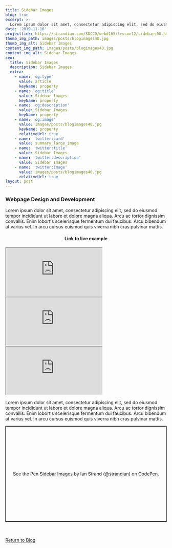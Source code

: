```yaml
---
title: Sidebar Images
blog: true
excerpt: >-
  Lorem ipsum dolor sit amet, consectetur adipiscing elit, sed do eiusmod tempor incididunt ut labore et dolore magna aliqua. Arcu ac tortor dignissim convallis. Enim lobortis scelerisque fermentum dui faucibus. Arcu bibendum at varius vel. In arcu cursus euismod quis viverra nibh cras pulvinar mattis.
date: '2019-11-16'
projectlink: https://strandian.com/SDCCD/webd165/lesson12/sidebars08.html
thumb_img_path: images/posts/blogimages40.jpg
thumb_img_alt: Sidebar Images
content_img_path: images/posts/blogimages40.jpg
content_img_alt: Sidebar Images
seo:
  title: Sidebar Images
  description: Sidebar Images
  extra:
    - name: 'og:type'
      value: article
      keyName: property
    - name: 'og:title'
      value: Sidebar Images
      keyName: property
    - name: 'og:description'
      value: Sidebar Images
      keyName: property
    - name: 'og:image'
      value: images/posts/blogimages40.jpg
      keyName: property
      relativeUrl: true
    - name: 'twitter:card'
      value: summary_large_image
    - name: 'twitter:title'
      value: Sidebar Images
    - name: 'twitter:description'
      value: Sidebar Images
    - name: 'twitter:image'
      value: images/posts/blogimages40.jpg
      relativeUrl: true
layout: post
---
```


### Webpage Design and Development
Lorem ipsum dolor sit amet, consectetur adipiscing elit, sed do eiusmod tempor incididunt ut labore et dolore magna aliqua. Arcu ac tortor dignissim convallis. Enim lobortis scelerisque fermentum dui faucibus. Arcu bibendum at varius vel. In arcu cursus euismod quis viverra nibh cras pulvinar mattis.

<h4 align="center">
Link to live example
</h4>
<div id="hideweb1">
  <div class="thumbnail-container" title="Web Development Portfolio"><a href="https://strandian.com/SDCCD/webd165/lesson12/sidebars08.html" target="_blank">
    <div class="thumbnail">
      <iframe src="https://strandian.com/SDCCD/webd165/lesson12/sidebars08.html" onload="this.style.opacity = 1"></iframe>
    </div>
    </a> </div>
</div>
<div id="hideweb2">
  <div class="thumbnail-container" title="Web Development Portfolio"><a href="https://strandian.com/SDCCD/webd165/lesson12/sidebars08.html" target="_blank">
    <div class="thumbnail">
      <iframe src="https://strandian.com/SDCCD/webd165/lesson12/sidebars08.html" onload="this.style.opacity = 1"></iframe>
    </div>
    </a> </div>
</div>
<div id="hideweb3">
  <div class="thumbnail-container" title="Web Development Portfolio"><a href="https://strandian.com/SDCCD/webd165/lesson12/sidebars08.html" target="_blank">
    <div class="thumbnail">
      <iframe src="https://strandian.com/SDCCD/webd165/lesson12/sidebars08.html" onload="this.style.opacity = 1"></iframe>
    </div>
    </a> </div>
</div>

Lorem ipsum dolor sit amet, consectetur adipiscing elit, sed do eiusmod tempor incididunt ut labore et dolore magna aliqua. Arcu ac tortor dignissim convallis. Enim lobortis scelerisque fermentum dui faucibus. Arcu bibendum at varius vel. In arcu cursus euismod quis viverra nibh cras pulvinar mattis.

<p class="codepen" data-height="300" data-default-tab="html,result" data-slug-hash="oNGybgo" data-editable="true" data-user="strandian" style="height: 300px; box-sizing: border-box; display: flex; align-items: center; justify-content: center; border: 2px solid; margin: 1em 0; padding: 1em;">
  <span>See the Pen <a href="https://codepen.io/strandian/pen/oNGybgo">
  Sidebar Images</a> by Ian Strand (<a href="https://codepen.io/strandian">@strandian</a>)
  on <a href="https://codepen.io">CodePen</a>.</span>
</p>
<script async src="https://cpwebassets.codepen.io/assets/embed/ei.js"></script>

<br />
<br />
<a class="button" href="/blog/">
  Return to Blog
</a>

<script async src="https://cpwebassets.codepen.io/assets/embed/ei.js"></script>